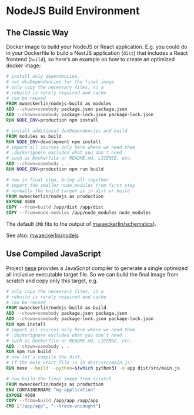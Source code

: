 NodeJS Build Environment
========================

The Classic Way
---------------

Docker image to build your NodeJS or React application. E.g. you could do in your Dockerfile to build a NestJS application (`dist`) that includes a React frontend (`build`), so here's an example on how to create an optimized docker image:

```Dockerfile
# install only dependencies,
# not devDependencies for the final image
# only copy the necessary files, so a
# rebuild is rarely required and cache
# can be reused
FROM mwaeckerlin/nodejs-build as modules
ADD --chown=somebody package.json package.json
ADD --chown=somebody package-lock.json package-lock.json
RUN NODE_ENV=production npm install

# install additional devDependencies and build
FROM modules as build
RUN NODE_ENV=development npm install
# import all sources only here where we need them
# .dockerignore excludes what you don't need
# such as Dockerfile or README.md, LICENSE, etc.
ADD --chown=somebody . .
RUN NODE_ENV=production npm run build

# now in final step, bring all together
# import the smaller node_modules from first step
# normally the build target is in dist or build
FROM mwaeckerlin/nodejs as production
EXPOSE 4000
COPY --from=build /app/dist /app/dist
COPY --from=node-modules /app/node_modules node_modules
```

The default `CMD` fits to the output of [mwaeckerlin/schematics](https://github.com/mwaeckerlin/schematics)).

See also: [mwaeckerlin/nodejs](https://github.com/mwaeckerlin/nodejs)


Use Compiled JavaScript
-----------------------

Project [nexe](https://github.com/nexe/nexe) provides a JavaScript compiler to generate a single optimized all inclusive executable target file. So we can build the final image from scratch and copy only this target, e.g.

```Dockerfile
# only copy the necessary files, so a
# rebuild is rarely required and cache
# can be reused
FROM mwaeckerlin/nodejs-build as build
ADD --chown=somebody package.json package.json
ADD --chown=somebody package-lock.json package-lock.json
RUN npm install
# import all sources only here where we need them
# .dockerignore excludes what you don't need
# such as Dockerfile or README.md, LICENSE, etc.
ADD --chown=somebody . .
RUN npm run build
# now let's compile the dist,
# if the main start file is in dist/src/main.js:
RUN nexe --build --python=$(which python3) -o app dist/src/main.js

# now build the final image from scratch
FROM mwaeckerlin/nodejs as production
ENV CONTAINERNAME "my-application"
EXPOSE 4000
COPY --from=build /app/app /app/app
CMD ["/app/app", "--trace-uncaught"]
```
